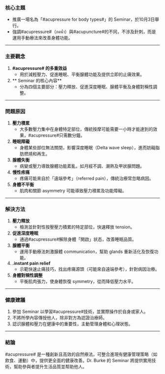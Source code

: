 ### 核心主題  
- 推廣一場名為「#acupressure for body types#」的 Seminar，於10月3日舉行。
- 強調#acupressure#（กดน้ำ）與#acupuncture#的不同，不涉及針刺，而是運用手動療法來改善身體功能。

---

### 主要觀念  
1. **#acupressure# 的多重效益**  
   - 用於減輕壓力、促進睡眠、平衡腺體功能及提供立即的止痛效果。  
2. ** Seminar 的核心內容**  
   - 分為四個主要部分：壓力釋放、促進深度睡眠、腺體平衡及身體對稱性調整。

---

### 問題原因  
1. **壓力積累**  
   - 大多數壓力集中在身體特定部位，傳統按摩可能需要一小時才能達到的效果，#acupressure#只需數分鐘。  
2. **睡眠障礙**  
   - 身體某些部位無法關閉，影響深度睡眠（Delta wave sleep），進而妨礙脂肪燃燒和再生。  
3. **腺體失衡**  
   - 病變或壓力導致腺體功能紊亂，如月經不調、潮熱及甲狀腺問題。  
4. **慢性疼痛**  
   - 疼痛可能來自於「遠端參考」（referred pain），傳統治療常忽略病因。  
5. **身體不平衡**  
   - 肌肉和關節 asymmetry 可能導致壓力積累及功能障礙。

---

### 解決方法  
1. **壓力釋放**  
   - 檢測並針對性按壓壓力積累的特定部位，快速釋放 tension。  
2. **促進深度睡眠**  
   - 通過#acupressure#解除身體「開啟」状态，改善睡眠品質。  
3. **腺體平衡**  
   - 運用手動療法刺激腺體 communication，幫助 glands 重新活化及恢復功能。  
4. **.instant pain relief**  
   - 示範快速止痛技巧，找出疼痛源頭（可能來自遠端參考），針對病因治療。  
5. **身體對稱性調整**  
   - 平衡肌肉張力，使身體恢復 symmetry，從而降低壓力水平。

---

### 健康建議  
1. 參加 Seminar 以學習#acupressure#技術，並實際操作於自身或家人。  
2. 不將所學內容傳授他人，除非對方為認證治療師。  
3. 認识腺體和壓力在健康中的重要性，主動管理身體和心理狀態。

---

### 結論  
#acupressure# 是一種創新且高效的自然療法，可整合進現有健康管理策略（如飲食、運動）中，提供更全面的健康改善。Dr. Burke 的 Seminar 將提供實用技術，幫助參與者提升生活品質並帮助他人。